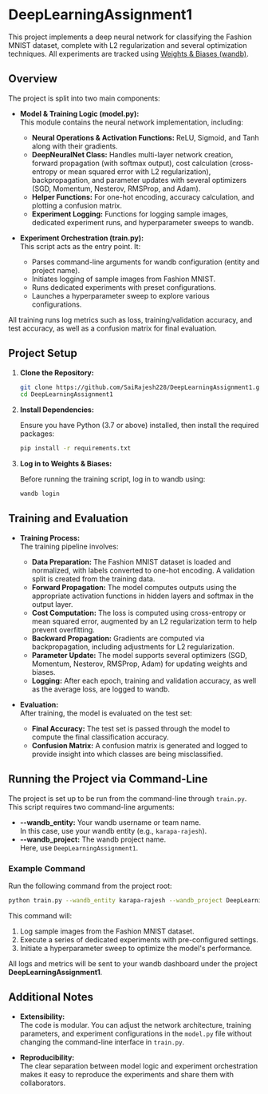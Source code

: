 # DeepLearningAssignment1

This project implements a deep neural network for classifying the Fashion MNIST dataset, complete with L2 regularization and several optimization techniques. All experiments are tracked using [Weights & Biases (wandb)](https://wandb.ai).

## Overview

The project is split into two main components:
- **Model & Training Logic (model.py):**  
  This module contains the neural network implementation, including:
  - **Neural Operations & Activation Functions:** ReLU, Sigmoid, and Tanh along with their gradients.
  - **DeepNeuralNet Class:** Handles multi-layer network creation, forward propagation (with softmax output), cost calculation (cross-entropy or mean squared error with L2 regularization), backpropagation, and parameter updates with several optimizers (SGD, Momentum, Nesterov, RMSProp, and Adam).
  - **Helper Functions:** For one-hot encoding, accuracy calculation, and plotting a confusion matrix.
  - **Experiment Logging:** Functions for logging sample images, dedicated experiment runs, and hyperparameter sweeps to wandb.
  
- **Experiment Orchestration (train.py):**  
  This script acts as the entry point. It:
  - Parses command-line arguments for wandb configuration (entity and project name).
  - Initiates logging of sample images from Fashion MNIST.
  - Runs dedicated experiments with preset configurations.
  - Launches a hyperparameter sweep to explore various configurations.
  
All training runs log metrics such as loss, training/validation accuracy, and test accuracy, as well as a confusion matrix for final evaluation.

## Project Setup

1. **Clone the Repository:**

   ```bash
   git clone https://github.com/SaiRajesh228/DeepLearningAssignment1.git
   cd DeepLearningAssignment1
   ```

2. **Install Dependencies:**

   Ensure you have Python (3.7 or above) installed, then install the required packages:

   ```bash
   pip install -r requirements.txt
   ```

3. **Log in to Weights & Biases:**

   Before running the training script, log in to wandb using:

   ```bash
   wandb login
   ```

## Training and Evaluation

- **Training Process:**  
  The training pipeline involves:
  - **Data Preparation:** The Fashion MNIST dataset is loaded and normalized, with labels converted to one-hot encoding. A validation split is created from the training data.
  - **Forward Propagation:** The model computes outputs using the appropriate activation functions in hidden layers and softmax in the output layer.
  - **Cost Computation:** The loss is computed using cross-entropy or mean squared error, augmented by an L2 regularization term to help prevent overfitting.
  - **Backward Propagation:** Gradients are computed via backpropagation, including adjustments for L2 regularization.
  - **Parameter Update:** The model supports several optimizers (SGD, Momentum, Nesterov, RMSProp, Adam) for updating weights and biases.
  - **Logging:** After each epoch, training and validation accuracy, as well as the average loss, are logged to wandb.

- **Evaluation:**  
  After training, the model is evaluated on the test set:
  - **Final Accuracy:** The test set is passed through the model to compute the final classification accuracy.
  - **Confusion Matrix:** A confusion matrix is generated and logged to provide insight into which classes are being misclassified.

## Running the Project via Command-Line

The project is set up to be run from the command-line through `train.py`. This script requires two command-line arguments:
- **--wandb_entity:** Your wandb username or team name.  
  In this case, use your wandb entity (e.g., `karapa-rajesh`).
- **--wandb_project:** The wandb project name.  
  Here, use `DeepLearningAssignment1`.

### Example Command

Run the following command from the project root:

```bash
python train.py --wandb_entity karapa-rajesh --wandb_project DeepLearning
```

This command will:
1. Log sample images from the Fashion MNIST dataset.
2. Execute a series of dedicated experiments with pre-configured settings.
3. Initiate a hyperparameter sweep to optimize the model's performance.

All logs and metrics will be sent to your wandb dashboard under the project **DeepLearningAssignment1**.

## Additional Notes

- **Extensibility:**  
  The code is modular. You can adjust the network architecture, training parameters, and experiment configurations in the `model.py` file without changing the command-line interface in `train.py`.

- **Reproducibility:**  
  The clear separation between model logic and experiment orchestration makes it easy to reproduce the experiments and share them with collaborators.



